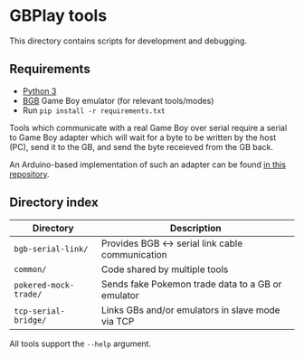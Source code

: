 # GBPlay tools

This directory contains scripts for development and debugging.

## Requirements

* [Python 3](https://www.python.org/downloads/)
* [BGB](https://bgb.bircd.org/) Game Boy emulator (for relevant tools/modes)
* Run `pip install -r requirements.txt`

Tools which communicate with a real Game Boy over serial require a serial to
Game Boy adapter which will wait for a byte to be written by the host (PC), send
it to the GB, and send the byte receieved from the GB back.

An Arduino-based implementation of such an adapter can be found
[in this repository](../arduino/gb_to_serial).

## Directory index

| Directory             | Description                                       |
| -----------           | ------------------------------------------------- |
| `bgb-serial-link/`    | Provides BGB <-> serial link cable communication  |
| `common/`             | Code shared by multiple tools                     |
| `pokered-mock-trade/` | Sends fake Pokemon trade data to a GB or emulator |
| `tcp-serial-bridge/`  | Links GBs and/or emulators in slave mode via TCP  |

All tools support the `--help` argument.
